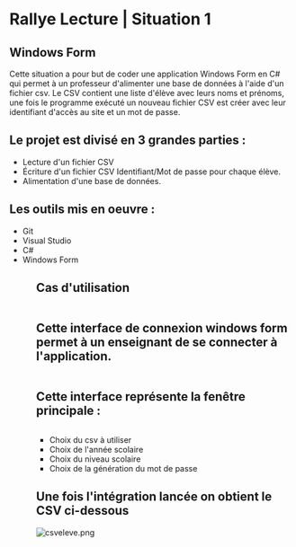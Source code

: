 <h1>Rallye Lecture | Situation 1</h1> 

## Windows Form

Cette situation a pour but de coder une application Windows Form en C# qui permet à un professeur d'alimenter une base de données à l'aide d'un fichier csv. 
Le CSV contient une liste d'élève avec leurs noms et prénoms, une fois le programme exécuté un nouveau fichier CSV est créer avec leur identifiant d'accès au site et un mot de passe.

<h2>Le projet est divisé en 3 grandes parties :</h2>
<ul>
  <li>Lecture d'un fichier CSV</li>
  <li>Écriture d'un fichier CSV Identifiant/Mot de passe pour chaque élève.</li>
  <li>Alimentation d'une base de données.</li>
</ul>

<h2>Les outils mis en oeuvre :</h2>
<ul>
  <li>Git</li>
  <li>Visual Studio</li>
  <li>C#</li>
  <li>Windows Form</li>
<ul>

<h2>Cas d'utilisation</h2>
<a href="http://zupimages.net/viewer.php?id=19/15/d7m5.png"><img src="https://zupimages.net/up/19/15/d7m5.png" alt="" /></a>

## Cette interface de connexion windows form permet à un enseignant de se connecter à l'application.

<a href="http://zupimages.net/viewer.php?id=19/15/9ery.png"><img src="https://zupimages.net/up/19/15/9ery.png" alt="" /></a><br>

## Cette interface représente la fenêtre principale :

<a href="http://zupimages.net/viewer.php?id=19/15/kx55.png"><img src="https://zupimages.net/up/19/15/kx55.png" alt="" /></a>
<ul>
  <li>Choix du csv à utiliser</li>
  <li>Choix de l'année scolaire</li>
  <li>Choix du niveau scolaire</li>
  <li>Choix de la génération du mot de passe</li>
</ul>

## Une fois l'intégration lancée on obtient le CSV ci-dessous

![csveleve.png](https://image.noelshack.com/fichiers/2019/16/4/1555579004-csveleve.png)
